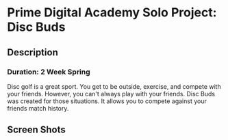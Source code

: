 # Prime Digital Academy Solo Project: Disc Buds

## Description

### Duration: 2 Week Spring

Disc golf is a great sport. You get to be outside, exercise, and compete with your friends.
However, you can't always play with your friends. Disc Buds was created for those situations.
It allows you to compete against your friends match history.

## Screen Shots

